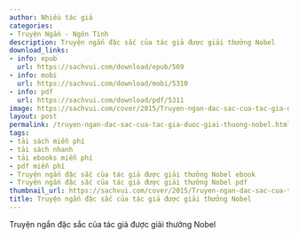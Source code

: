 ```yaml
---
author: Nhiều tác giả
categories:
- Truyện Ngắn - Ngôn Tình
description: Truyện ngắn đặc sắc của tác giả được giải thưởng Nobel
download_links:
- info: epub
  url: https://sachvui.com/download/epub/569
- info: mobi
  url: https://sachvui.com/download/mobi/5310
- info: pdf
  url: https://sachvui.com/download/pdf/5311
image: https://sachvui.com/cover/2015/Truyen-ngan-dac-sac-cua-tac-gia-duoc-giai-thuong-Nobel.jpg
layout: post
permalink: /truyen-ngan-dac-sac-cua-tac-gia-duoc-giai-thuong-nobel.html
tags:
- tải sách miễn phí
- tải sách nhanh
- tải ebooks miễn phí
- pdf miễn phí
- Truyện ngắn đặc sắc của tác giả được giải thưởng Nobel ebook
- Truyện ngắn đặc sắc của tác giả được giải thưởng Nobel pdf
thumbnail_url: https://sachvui.com/cover/2015/Truyen-ngan-dac-sac-cua-tac-gia-duoc-giai-thuong-Nobel.jpg
title: Truyện ngắn đặc sắc của tác giả được giải thưởng Nobel
---
```


 <div class="item-desc text-justify"> <p>Truyện ngắn đặc sắc của tác giả được giải thưởng Nobel</p> </div>